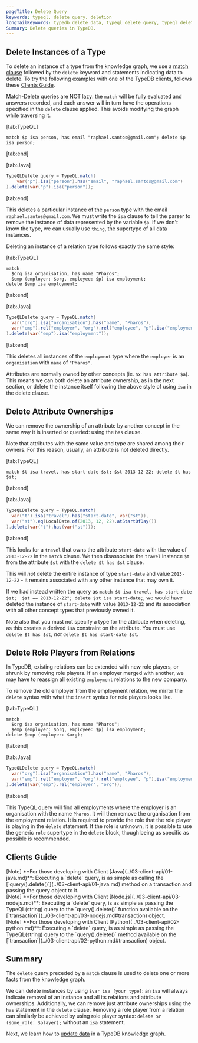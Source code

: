 ```yaml
---
pageTitle: Delete Query
keywords: typeql, delete query, deletion
longTailKeywords: typedb delete data, typeql delete query, typeql delete instances
Summary: Delete queries in TypeDB.
---
```


## Delete Instances of a Type
To delete an instance of a type from the knowledge graph, we use a [match clause](../11-query/01-match-clause.md) followed by the `delete` keyword and statements indicating data to delete.
To try the following examples with one of the TypeDB clients, follows these [Clients Guide](#clients-guide).

Match-Delete queries are NOT lazy: the `match` will be fully evaluated and answers recorded, and each answer will in turn have
the operations specified in the `delete` clause applied. This avoids modifying the graph while traversing it.


<div class="tabs dark">

[tab:TypeQL]
```typeql
match $p isa person, has email "raphael.santos@gmail.com"; delete $p isa person;
```
[tab:end]

[tab:Java]
```java
TypeQLDelete query = TypeQL.match(
    var("p").isa("person").has("email", "raphael.santos@gmail.com")
).delete(var("p").isa("person"));
```
[tab:end]
</div>

This deletes a particular instance of the `person` type with the email `raphael.santos@gmail.com`. We must write the `isa` clause to tell
the parser to remove the instance of data represented by the variable `$p`. If we don't know the type, we can usually use `thing`,
the supertype of all data instances.

Deleting an instance of a relation type follows exactly the same style: 

<div class="tabs dark">

[tab:TypeQL]
```typeql
match
  $org isa organisation, has name "Pharos";
  $emp (employer: $org, employee: $p) isa employment;
delete $emp isa employment;
```
[tab:end]

[tab:Java]
```java
TypeQLDelete query = TypeQL.match(
  var("org").isa("organisation").has("name", "Pharos"),
  var("emp").rel("employer", "org").rel("employee", "p").isa("employment")
).delete(var("emp").isa("employment"));
```
[tab:end]
</div>

This deletes all instances of the `employment` type where the `employer` is an `organisation` with `name` of `"Pharos"`.

Attributes are normally owned by other concepts (ie. `$x has attribute $a`). This means we can both delete an attribute
ownership, as in the next section, or delete the instance itself following the above style of using `isa` in the delete clause.

## Delete Attribute Ownerships
We can remove the ownership of an attribute by another concept in the same way it is inserted or queried: using the `has` clause.

Note that attributes with the same value and type are shared among their owners. For this reason, usually, an attribute is not deleted directly. 

<div class="tabs dark">

[tab:TypeQL]
```typeql
match $t isa travel, has start-date $st; $st 2013-12-22; delete $t has $st;
```
[tab:end]

[tab:Java]
```java
TypeQLDelete query = TypeQL.match(
  var("t").isa("travel").has("start-date", var("st")),
  var("st").eq(LocalDate.of(2013, 12, 22).atStartOfDay())
).delete(var("t").has(var("st")));
```
[tab:end]
</div>

This looks for a `travel` that owns the attribute `start-date` with the value of `2013-12-22` in the `match` clause. 
We then disassociate the `travel` instance `$t` from the attribute `$st` with the `delete $t has $st` clause.

This will _not_ delete the entire instance of type `start-date` and value `2013-12-22` - it remains associated with any other instance that may own it.

If we had instead written the query as `match $t isa travel, has start-date $st;  $st == 2013-12-22"; delete $st isa start-date;`, 
we would have deleted the instance of `start-date` with value `2013-12-22` and its association with all other concept types that previously owned it.

Note also that you must not specify a type for the attribute when deleting, as this creates a derived `isa` constraint on the attribute. You must use `delete $t has $st`, _not_ `delete $t has start-date $st`.

## Delete Role Players from Relations

In TypeDB, existing relations can be extended with new role players, or shrunk by removing role players.
If an employer merged with another, we may have to reassign all existing `employment` relations to the new company.

To remove the old employer from the employment relation, we mirror the `delete` syntax with what the `insert` syntax 
for role players looks like.

<div class="tabs dark">

[tab:TypeQL]
```typeql
match
  $org isa organisation, has name "Pharos";
  $emp (employer: $org, employee: $p) isa employment;
delete $emp (employer: $org);
```
[tab:end]

[tab:Java]
```java
TypeQLDelete query = TypeQL.match(
  var("org").isa("organisation").has("name", "Pharos"),
  var("emp").rel("employer", "org").rel("employee", "p").isa("employment")
).delete(var("emp").rel("employer", "org"));
```
[tab:end]
</div>

This TypeQL query will find all employments where the employer is an organisation with the name `Pharos`. It will then
remove the organisation from the employment relation. It is required to provide the role that the role player is playing
in the `delete` statement. If the role is unknown, it is possible to use the generic `role` supertype
in the `delete` block, though being as specific as possible is recommended.

## Clients Guide

<div class = "note">
[Note]
**For those developing with Client [Java](../03-client-api/01-java.md)**: Executing a `delete` query, is as simple as calling the [`query().delete()`](../03-client-api/01-java.md) method on a transaction and passing the query object to it.
</div>

<div class = "note">
[Note]
**For those developing with Client [Node.js](../03-client-api/03-nodejs.md)**: Executing a `delete` query, is as simple as passing the TypeQL(string) query to the `query().delete()` function available on the [`transaction`](../03-client-api/03-nodejs.md#transaction) object.
</div>

<div class = "note">
[Note]
**For those developing with Client [Python](../03-client-api/02-python.md)**: Executing a `delete` query, is as simple as passing the TypeQL(string) query to the `query().delete()` method available on the [`transaction`](../03-client-api/02-python.md#transaction) object.
</div>

## Summary
The `delete` query preceded by a `match` clause is used to delete one or more facts from the knowledge graph.

We can delete instances by using `$var isa [your type]`: an `isa` will always indicate removal of an instance and all its relations and attribute ownerships.
Additionally, we can remove just attribute ownerships using the `has` statement in the `delete` clause. Removing
a role player from a relation can similarly be achieved by using role player syntax: `delete $r (some_role: $player);` without
an `isa` statement.

Next, we learn how to [update data](../11-query/05-update-query.md) in a TypeDB knowledge graph.
